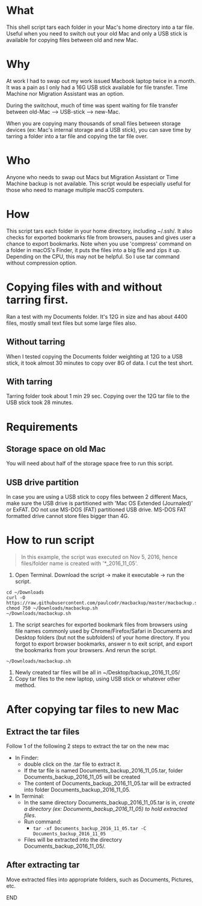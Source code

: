 # What
This shell script tars each folder in your Mac's home directory into a tar file. Useful when you need to switch out your old Mac and only a USB stick is available for copying files between old and new Mac. 


# Why
At work I had to swap out my work issued Macbook laptop twice in a month. It was a pain as I only had a 16G USB stick available for file transfer. Time Machine nor Migration Assistant was an option.

During the switchout, much of time was spent waiting for file transfer between   old-Mac --> USB-stick --> new-Mac. 

When you are copying many thousands of small files between storage devices (ex: Mac's internal storage and a USB stick), you can save time by tarring a folder into a tar file and copying the tar file over.


# Who
Anyone who needs to swap out Macs but Migration Assistant or Time Machine backup is not available. This script would be especially useful for those who need to manage multiple macOS computers.


# How
This script tars each folder in your home directory, including ~/.ssh/. It also checks for exported bookmarks file from browsers, pauses and gives user a chance to export bookmarks. Note when you use 'compress' command on a folder in macOS's Finder, it puts the files into a big file and zips it up. Depending on the CPU, this may not be helpful. So I use tar command without compression option.


# Copying files with and without tarring first.
Ran a test with my Documents folder.
It's 12G in size and has about 4400 files, mostly small text files but some large files also.

## Without tarring
When I tested copying the Documents folder weighting at 12G to a USB stick, it took almost 30 minutes to copy over 8G of data. I cut the test short.

## With tarring
Tarring folder took about 1 min 29 sec.
Copying over the 12G tar file to the USB stick took 28 minutes.


# Requirements
## Storage space on old Mac
You will need about half of the storage space free to run this script.

## USB drive partition
In case you are using a USB stick to copy files between 2 different Macs, make sure the USB drive is partitioned with 'Mac OS Extended (Journaled)' or ExFAT. DO not use MS-DOS (FAT) partitioned USB drive. MS-DOS FAT formatted drive cannot store files bigger than 4G.


# How to run script

> In this example, the script was executed on Nov 5, 2016, hence files/folder name is created with '\*\_2016_11_05'.

1. Open Terminal. Download the script -> make it executable -> run the script.

  ```
  cd ~/Downloads    
  curl -O https://raw.githubusercontent.com/paulcodr/macbackup/master/macbackup.sh
  chmod 750 ~/Downloads/macbackup.sh
  ~/Downloads/macbackup.sh
  ```
1. The script searches for exported bookmark files from browsers using file names commonly used by Chrome/Firefox/Safari in Documents and Desktop folders (but not the subfolders) of your home directory. If you forgot to export browser bookmarks, answer n to exit script, and export the bookmarks from your browsers. And rerun the script.

  ```
  ~/Downloads/macbackup.sh
  ```
1. Newly created tar files will be all in ~/Desktop/backup_2016_11_05/
1. Copy tar files to the new laptop, using USB stick or whatever other method.


# After copying tar files to new Mac
## Extract the tar files
Follow 1 of the following 2 steps to extract the tar on the new mac

* In Finder: 
  * double click on the .tar file to extract it. 
  * If the tar file is named Documents_backup_2016_11_05.tar, folder Documents_backup_2016_11_05 will be created
  * The content of Documents_backup_2016_11_05.tar will be extracted into folder Documents_backup_2016_11_05.
* In Terminal: 
  * In the same directory Documents_backup_2016_11_05.tar is in, *create a directory (ex: Documents_backup_2016_11_05) to hold extracted files*.
  * Run command:
    * ```tar -xf Documents_backup_2016_11_05.tar -C Documents_backup_2016_11_05```
  * Files will be extracted into the directory Documents_backup_2016_11_05/.
  

## After extracting tar
Move extracted files into appropriate folders, such as Documents, Pictures, etc.


END
